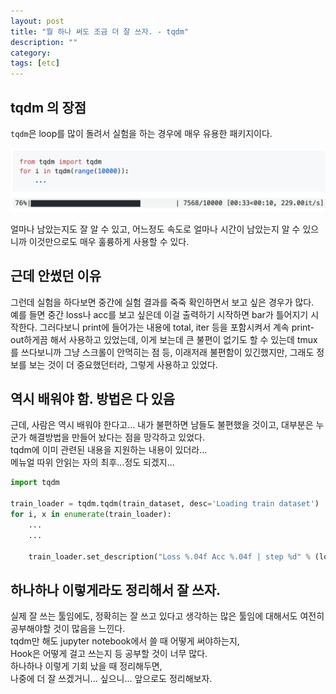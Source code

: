 ```yaml
---
layout: post
title: "뭘 하나 써도 조금 더 잘 쓰자. - tqdm"
description: ""
category:
tags: [etc]
---
```


## tqdm 의 장점

`tqdm`은 loop를 많이 돌려서 실험을 하는 경우에 매우 유용한 패키지이다.

![](/assets/2020-01-14/tqdm.png)

얼마나 남았는지도 잘 알 수 있고, 어느정도 속도로 얼마나 시간이 남았는지 알 수 있으니까 이것만으로도 매우 훌륭하게 사용할 수 있다.



## 근데 안썼던 이유
그런데 실험을 하다보면 중간에 실험 결과를 죽죽 확인하면서 보고 싶은 경우가 많다.  
예를 들면 중간 loss나 acc를 보고 싶은데 이걸 출력하기 시작하면 bar가 틀어지기 시작한다. 
그러다보니 print에 들어가는 내용에 total, iter 등을 포함시켜서 계속 print-out하게끔 해서 사용하고 있었는데, 
이게 보는데 큰 불편이 없기도 할 수 있는데 tmux를 쓰다보니까 그냥 스크롤이 안먹히는 점 등, 이래저래 불편함이 있긴했지만,
그래도 정보를 보는 것이 더 중요했던터라, 그렇게 사용하고 있었다.

## 역시 배워야 함. 방법은 다 있음
근데, 사람은 역시 배워야 한다고... 내가 불편하면 남들도 불편했을 것이고, 대부분은 누군가 해결방법을 만들어 놨다는 점을 망각하고 있었다.  
tqdm에 이미 관련된 내용을 지원하는 내용이 있더라...  
메뉴얼 따위 안읽는 자의 최후...정도 되겠지...  

```python
import tqdm

train_loader = tqdm.tqdm(train_dataset, desc='Loading train dataset')
for i, x in enumerate(train_loader):
	...
	...

	train_loader.set_description("Loss %.04f Acc %.04f | step %d" % (loss, acc, i))

```


## 하나하나 이렇게라도 정리해서 잘 쓰자.
실제 잘 쓰는 툴임에도, 정확히는 잘 쓰고 있다고 생각하는 많은 툴임에 대해서도 여전히 공부해야할 것이 많음을 느낀다.   
tqdm만 해도 jupyter notebook에서 쓸 때 어떻게 써야하는지,  
Hook은 어떻게 걸고 쓰는지 등 공부할 것이 너무 많다.  
하나하나 이렇게 기회 났을 때 정리해두면,  
나중에 더 잘 쓰겠거니... 싶으니...  앞으로도 정리해보자.